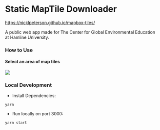 # Static MapTile Downloader

https://nicklpeterson.github.io/mapbox-tiles/

A public web app made for The Center for Global Environmental Education at Hamline University.

### How to Use

#### Select an area of map tiles

![](resources/select-area.gif)


### Local Development

- Install Dependencies:
```
yarn
```

- Run locally on port 3000:
```
yarn start
```

